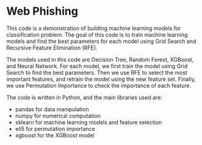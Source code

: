 # Web Phishing  

This code is a demonstration of building machine learning models for classification problem. The goal of this code is to train machine learning models and find the best parameters for each model using Grid Search and Recursive Feature Elimination (RFE).  

The models used in this code are Decision Tree, Random Forest, XGBoost, and Neural Network. For each model, we first train the model using Grid Search to find the best parameters. Then we use RFE to select the most important features, and retrain the model using the new feature set. Finally, we use Permutation Importance to check the importance of each feature.

The code is written in Python, and the main libraries used are:

* pandas for data manipulation
* numpy for numerical computation
* sklearn for machine learning models and feature selection
* eli5 for permutation importance
* xgboost for the XGBoost model
